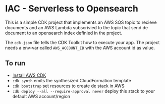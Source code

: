 # IAC - Serverless to Opensearch

This is a simple CDK project that implements an AWS SQS topic to recieve documents and an AWS Lambda subscrivied to the topic that send de document to an opensearch index definied in the project.

The `cdk.json` file tells the CDK Toolkit how to execute your app.
The project needs a env-var called `AWS_ACCOUNT_ID` with the AWS account id as value.

## To run

* [Install AWS CDK](https://docs.aws.amazon.com/cdk/v2/guide/getting_started.html)
* `cdk synth`       emits the synthesized CloudFormation template
* `cdk bootstrap`   set resources to create de stack in AWS
* `cdk deploy --all --require-approval never`      deploy this stack to your default AWS account/region


